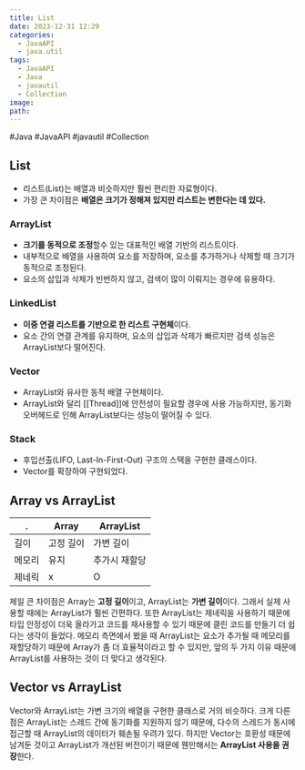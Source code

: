 ```yaml
---
title: List
date: 2023-12-31 12:29
categories:
  - JavaAPI
  - java.util
tags:
  - JavaAPI
  - Java
  - javautil
  - Collection
image: 
path:
---
```

#Java #JavaAPI #javautil #Collection

## List
+ 리스트(List)는 배열과 비슷하지만 훨씬 편리한 자료형이다.
+ 가장 큰 차이점은 **배열은 크기가 정해져 있지만 리스트는 변한다는 데 있다.**

### ArrayList
+ **크기를 동적으로 조정**할수 있는 대표적인 배열 기반의 리스트이다.
+ 내부적으로 배열을 사용하여 요소를 저장하며, 요소를 추가하거나 삭제할 때 크기가 동적으로 조정된다.
+ 요소의 삽입과 삭제가 빈번하지 않고, 검색이 많이 이뤄지는 경우에 유용하다.

### LinkedList
+ **이중 연결 리스트를 기반으로 한 리스트 구현체**이다.
+ 요소 간의 연결 관계를 유지하며, 요소의 삽입과 삭제가 빠르지만 검색 성능은 ArrayList보다 떨어진다.

### Vector
+ ArrayList와 유사한 동적 배열 구현체이다.
+ ArrayList와 달리 [[Thread]]에 안전성이 필요할 경우에 사용 가능하지만, 동기화 오버헤드로 인해 ArrayList보다는 성능이 떨어질 수 있다.

### Stack
+ 후입선출(LIFO, Last-In-First-Out) 구조의 스택을 구현한 클래스이다.
+ Vector를 확장하여 구현되었다.

## Array vs ArrayList
|.|Array|ArrayList|
|---|---|---|
|길이|고정 길이|가변 길이|
|메모리|유지|추가시 재할당|
|제네릭|x|O|

제일 큰 차이점은 Array는 **고정 길이**이고, ArrayList는 **가변 길이**이다. 그래서 실제 사용할 때에는 ArrayList가 훨씬 간편하다. 또한 ArrayList는 제네릭을 사용하기 때문에 타입 안정성이 더욱 올라가고 코드를 재사용할 수 있기 때문에 클린 코드를 만들기 더 쉽다는 생각이 들었다. 메모리 측면에서 봤을 때 ArrayList는 요소가 추가될 때 메모리를 재할당하기 때문에 Array가 좀 더 효율적이라고 할 수 있지만, 앞의 두 가지 이유 때문에 ArrayList를 사용하는 것이 더 맞다고 생각된다.

## Vector vs ArrayList
Vector와 ArrayList는 가변 크기의 배열을 구현한 클래스로 거의 비슷하다. 크게 다른 점은 ArrayList는 스레드 간에 동기화를 지원하지 않기 때문에, 다수의 스레드가 동시에 접근할 때 ArrayList의 데이터가 훼손될 우려가 있다. 하지만 Vector는 호환성 때문에 남겨둔 것이고 ArrayList가 개선된 버전이기 때문에 웬만해서는 **ArrayList 사용을 권장**한다.
